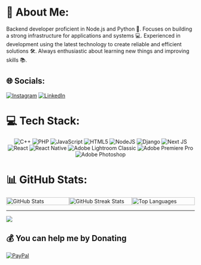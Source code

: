 # 💫 About Me:
Backend developer proficient in Node.js and Python 🚀. Focuses on building a strong infrastructure for applications and systems 💻. Experienced in development using the latest technology to create reliable and efficient solutions 🛠️. Always enthusiastic about learning new things and improving skills 📚.


## 🌐 Socials:
[![Instagram](https://img.shields.io/badge/Instagram-%23E4405F.svg?logo=Instagram&logoColor=white)](https://instagram.com/rehandiazz) [![LinkedIn](https://img.shields.io/badge/LinkedIn-%230077B5.svg?logo=linkedin&logoColor=white)](https://linkedin.com/in/rehan-dias-pratama) 

# 💻 Tech Stack:
<div align="center">
    <img src="https://img.shields.io/badge/c++-%2300599C.svg?style=for-the-badge&logo=c%2B%2B&logoColor=white" alt="C++">
    <img src="https://img.shields.io/badge/php-%23777BB4.svg?style=for-the-badge&logo=php&logoColor=white" alt="PHP">
    <img src="https://img.shields.io/badge/javascript-%23323330.svg?style=for-the-badge&logo=javascript&logoColor=%23F7DF1E" alt="JavaScript">
    <img src="https://img.shields.io/badge/html5-%23E34F26.svg?style=for-the-badge&logo=html5&logoColor=white" alt="HTML5">
    <img src="https://img.shields.io/badge/node.js-6DA55F?style=for-the-badge&logo=node.js&logoColor=white" alt="NodeJS">
    <img src="https://img.shields.io/badge/django-%23092E20.svg?style=for-the-badge&logo=django&logoColor=white" alt="Django">
    <img src="https://img.shields.io/badge/Next-black?style=for-the-badge&logo=next.js&logoColor=white" alt="Next JS">
    <img src="https://img.shields.io/badge/react-%2320232a.svg?style=for-the-badge&logo=react&logoColor=%2361DAFB" alt="React">
    <img src="https://img.shields.io/badge/react_native-%2320232a.svg?style=for-the-badge&logo=react&logoColor=%2361DAFB" alt="React Native">
    <img src="https://img.shields.io/badge/Adobe%20Lightroom%20Classic-31A8FF.svg?style=for-the-badge&logo=Adobe%20Lightroom%20Classic&logoColor=white" alt="Adobe Lightroom Classic">
    <img src="https://img.shields.io/badge/Adobe%20Premiere%20Pro-9999FF.svg?style=for-the-badge&logo=Adobe%20Premiere%20Pro&logoColor=white" alt="Adobe Premiere Pro">
    <img src="https://img.shields.io/badge/adobe%20photoshop-%2331A8FF.svg?style=for-the-badge&logo=adobe%20photoshop&logoColor=white" alt="Adobe Photoshop">
</div>

# 📊 GitHub Stats:
<div style="display: flex;">
    <div style="flex: 1;">
        <img src="https://github-readme-stats.vercel.app/api?username=RehanDias&theme=dracula&hide_border=true&include_all_commits=false&count_private=false" alt="GitHub Stats" style="width: 100%;">
    </div>
    <div style="flex: 1;">
        <img src="https://github-readme-streak-stats.herokuapp.com/?user=RehanDias&theme=dracula&hide_border=true" alt="GitHub Streak Stats" style="width: 100%;">
    </div>
    <div style="flex: 1;">
        <img src="https://github-readme-stats.vercel.app/api/top-langs/?username=RehanDias&theme=dracula&hide_border=true&include_all_commits=false&count_private=false&layout=compact" alt="Top Languages" style="width: 100%;">
    </div>
</div>


---
[![](https://visitcount.itsvg.in/api?id=RehanDias&icon=7&color=1)](https://visitcount.itsvg.in)

  ## 💰 You can help me by Donating
  [![PayPal](https://img.shields.io/badge/PayPal-00457C?style=for-the-badge&logo=paypal&logoColor=white)](https://paypal.me/rehandiasp) 

  
<!-- Proudly created with GPRM ( https://gprm.itsvg.in ) -->
